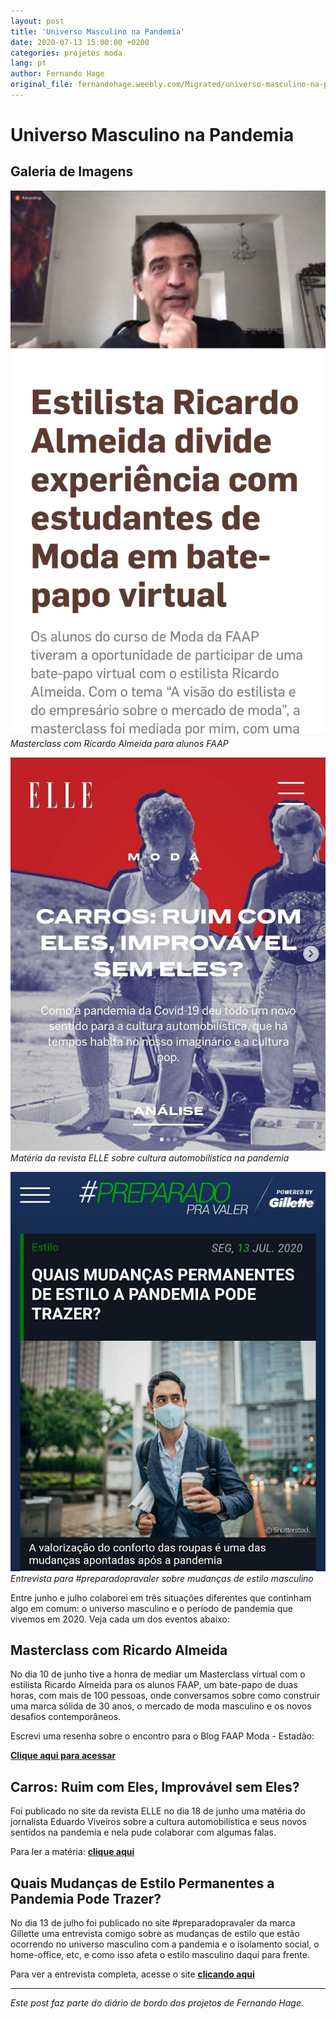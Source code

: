 ```yaml
---
layout: post
title: 'Universo Masculino na Pandemia'
date: 2020-07-13 15:00:00 +0200
categories: projetos moda
lang: pt
author: Fernando Hage
original_file: fernandohage.weebly.com/Migrated/universo-masculino-na-pandemia.html
---
```


# Universo Masculino na Pandemia

## Galeria de Imagens

![Masterclass com Ricardo Almeida - FAAP](/assets/images/universo-masculino-na-pandemia-01.jpg)
*Masterclass com Ricardo Almeida para alunos FAAP*

![Matéria revista ELLE sobre cultura automobilística](/assets/images/universo-masculino-na-pandemia-02.png)
*Matéria da revista ELLE sobre cultura automobilística na pandemia*

![Entrevista para Gillette sobre mudanças de estilo](/assets/images/universo-masculino-na-pandemia-03.jpg)
*Entrevista para #preparadopravaler sobre mudanças de estilo masculino*

Entre junho e julho colaborei em três situações diferentes que continham algo em comum: o universo masculino e o período de pandemia que vivemos em 2020. Veja cada um dos eventos abaixo:

## Masterclass com Ricardo Almeida

No dia 10 de junho tive a honra de mediar um Masterclass virtual com o estilista Ricardo Almeida para os alunos FAAP, um bate-papo de duas horas, com mais de 100 pessoas, onde conversamos sobre como construir uma marca sólida de 30 anos, o mercado de moda masculino e os novos desafios contemporâneos.

Escrevi uma resenha sobre o encontro para o Blog FAAP Moda - Estadão:

**[Clique aqui para acessar](https://emais.estadao.com.br/blogs/faap-moda/estilista-ricardo-almeida-divide-experiencia-com-estudantes-de-moda-em-bate-papo-virtual/)**

## Carros: Ruim com Eles, Improvável sem Eles?

Foi publicado no site da revista ELLE no dia 18 de junho uma matéria do jornalista Eduardo Viveiros sobre a cultura automobilística e seus novos sentidos na pandemia e nela pude colaborar com algumas falas.

Para ler a matéria: **[clique aqui](https://elle.com.br/moda/ruim-com-eles-improvavel-sem-eles)**

## Quais Mudanças de Estilo Permanentes a Pandemia Pode Trazer?

No dia 13 de julho foi publicado no site #preparadopravaler da marca Gillette uma entrevista comigo sobre as mudanças de estilo que estão ocorrendo no universo masculino com a pandemia e o isolamento social, o home-office, etc, e como isso afeta o estilo masculino daqui para frente.

Para ver a entrevista completa, acesse o site **[clicando aqui](https://www.preparadopravaler.com.br/noticia/quais-mudancas-permanentes-de-estilo-a-pandemia-pode-trazer_a32620/1)**

---

*Este post faz parte do diário de bordo dos projetos de Fernando Hage.*
